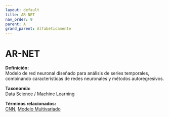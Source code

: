 ```yaml
---
layout: default
title: AR-NET
nav_order: 9
parent: A
grand_parent: Alfabéticamente
---
```


# AR-NET

**Definición:**  
Modelo de red neuronal diseñado para análisis de series temporales, combinando características de redes neuronales y métodos autoregresivos.

**Taxonomía:**  
Data Science / Machine Learning

**Términos relacionados:**  
[CNN](https://maleniski.github.io/diccionario-angl-tec-mx/docs/alfabeticamente/C/cnn.html), [Modelo Multivariado](https://maleniski.github.io/diccionario-angl-tec-mx/docs/alfabeticamente/M/modelo-multivariado.html)
